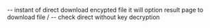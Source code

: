-- instant of direct download encypted file it will option result page to download file /
-- check direct without key decryption